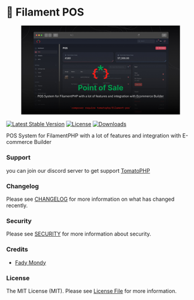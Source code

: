 # 🧾 Filament POS

<figure><img src="https://github.com/tomatophp/filament-pos/raw/master/arts/3x1io-tomato-pos.jpg" alt=""><figcaption></figcaption></figure>

[![Latest Stable Version](https://camo.githubusercontent.com/74d4c81ba28018fd0a477e35ba9dd9f486336441f879eed3544db71f8307496a/68747470733a2f2f706f7365722e707567782e6f72672f746f6d61746f7068702f66696c616d656e742d706f732f76657273696f6e2e737667)](https://packagist.org/packages/tomatophp/filament-pos) [![License](https://camo.githubusercontent.com/b69170abdb0a395c061f876d9baf47f44e0500dbd6b68c2693c6a5021d790d79/68747470733a2f2f706f7365722e707567782e6f72672f746f6d61746f7068702f66696c616d656e742d706f732f6c6963656e73652e737667)](https://packagist.org/packages/tomatophp/filament-pos) [![Downloads](https://camo.githubusercontent.com/f8eced30a5469e801041e8a5635e631f4fc673b5e51815dad429d78c823dec0a/68747470733a2f2f706f7365722e707567782e6f72672f746f6d61746f7068702f66696c616d656e742d706f732f642f746f74616c2e737667)](https://packagist.org/packages/tomatophp/filament-pos)

POS System for FilamentPHP with a lot of features and integration with E-commerce Builder

### Support

you can join our discord server to get support [TomatoPHP](https://discord.gg/Xqmt35Uh)

### Changelog

Please see [CHANGELOG](https://github.com/tomatophp/filament-pos/blob/master/CHANGELOG.md) for more information on what has changed recently.

### Security

Please see [SECURITY](https://github.com/tomatophp/filament-pos/blob/master/SECURITY.md) for more information about security.

### Credits

* [Fady Mondy](mailto:info@3x1.io)

### License

The MIT License (MIT). Please see [License File](https://github.com/tomatophp/filament-pos/blob/master/LICENSE.md) for more information.
